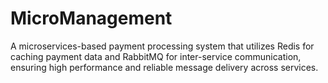 # MicroManagement
A microservices-based payment processing system that utilizes Redis for caching payment data and RabbitMQ for inter-service communication, ensuring high performance and reliable message delivery across services.
